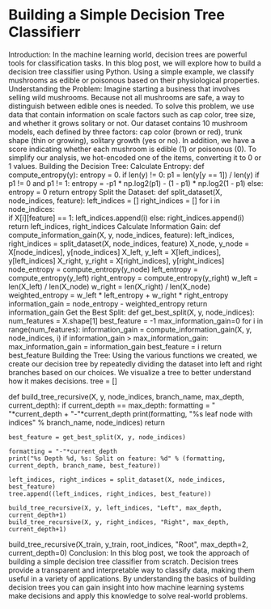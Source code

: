 # Building a Simple Decision Tree Classifierr
Introduction:
In the machine learning world, decision trees are powerful tools for classification tasks. In this blog post, we will explore how to build a decision tree classifier using Python. Using a simple example, we classify mushrooms as edible or poisonous based on their physiological properties.
Understanding the Problem:
Imagine starting a business that involves selling wild mushrooms. Because not all mushrooms are safe, a way to distinguish between edible ones is needed. To solve this problem, we use data that contain information on scale factors such as cap color, tree size, and whether it grows solitary or not. Our dataset contains 10 mushroom models, each defined by three factors: cap color (brown or red), trunk shape (thin or growing), solitary growth (yes or no). In addition, we have a score indicating whether each mushroom is edible (1) or poisonous (0). To simplify our analysis, we hot-encoded one of the items, converting it to 0 or 1 values.
Building the Decision Tree:
Calculate Entropy:
def compute_entropy(y):
    entropy = 0.
    if len(y) != 0:
        p1 = len(y[y == 1]) / len(y) 
        if p1 != 0 and p1 != 1:
            entropy = -p1 * np.log2(p1) - (1 - p1) * np.log2(1 - p1)
        else:
            entropy = 0
    return entropy
Split the Dataset:
def split_dataset(X, node_indices, feature):
    left_indices = []
    right_indices = []
    for i in node_indices:   
        if X[i][feature] == 1:
            left_indices.append(i)
        else:
            right_indices.append(i)
    return left_indices, right_indices
Calculate Information Gain:
def compute_information_gain(X, y, node_indices, feature):
    left_indices, right_indices = split_dataset(X, node_indices, feature)
    X_node, y_node = X[node_indices], y[node_indices]
    X_left, y_left = X[left_indices], y[left_indices]
    X_right, y_right = X[right_indices], y[right_indices]
    node_entropy = compute_entropy(y_node)
    left_entropy = compute_entropy(y_left)
    right_entropy = compute_entropy(y_right)
    w_left = len(X_left) / len(X_node)
    w_right = len(X_right) / len(X_node)
    weighted_entropy = w_left * left_entropy + w_right * right_entropy
    information_gain = node_entropy - weighted_entropy
    return information_gain
Get the Best Split:
def get_best_split(X, y, node_indices):   
    num_features = X.shape[1]
    best_feature = -1
    max_information_gain=0
    for i in range(num_features):
        information_gain = compute_information_gain(X, y, node_indices, i)
        if information_gain > max_information_gain:
            max_information_gain = information_gain
            best_feature = i
    return best_feature
Building the Tree:
Using the various functions we created, we create our decision tree by repeatedly dividing the dataset into left and right branches based on our choices. We visualize a tree to better understand how it makes decisions.
tree = []

def build_tree_recursive(X, y, node_indices, branch_name, max_depth, current_depth):
    if current_depth == max_depth:
        formatting = " "*current_depth + "-"*current_depth
        print(formatting, "%s leaf node with indices" % branch_name, node_indices)
        return
    
    best_feature = get_best_split(X, y, node_indices) 
    
    formatting = "-"*current_depth
    print("%s Depth %d, %s: Split on feature: %d" % (formatting, current_depth, branch_name, best_feature))
    
    left_indices, right_indices = split_dataset(X, node_indices, best_feature)
    tree.append((left_indices, right_indices, best_feature))
    
    build_tree_recursive(X, y, left_indices, "Left", max_depth, current_depth+1)
    build_tree_recursive(X, y, right_indices, "Right", max_depth, current_depth+1)

build_tree_recursive(X_train, y_train, root_indices, "Root", max_depth=2, current_depth=0)
Conclusion:
In this blog post, we took the approach of building a simple decision tree classifier from scratch. Decision trees provide a transparent and interpretable way to classify data, making them useful in a variety of applications. By understanding the basics of building decision trees you can gain insight into how machine learning systems make decisions and apply this knowledge to solve real-world problems.
